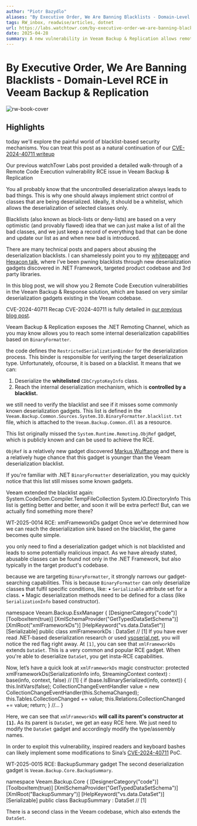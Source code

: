 ```yaml
---
author: "Piotr Bazydlo"
aliases: "By Executive Order, We Are Banning Blacklists - Domain-Level RCE in Veeam Backup & Replication"
tags: RW_inbox, readwise/articles, dotnet
url: https://labs.watchtowr.com/by-executive-order-we-are-banning-blacklists-domain-level-rce-in-veeam-backup-replication-cve-2025-23120/?__readwiseLocation=
date: 2025-04-28
summary: A new vulnerability in Veeam Backup & Replication allows remote code execution due to flaws in its blacklist-based security mechanism for deserialization. Researchers found that the blacklist was incomplete, missing known deserialization gadgets that could be exploited. The post argues that using blacklists for security is ineffective, suggesting that whitelists are a better approach.
---
```

# By Executive Order, We Are Banning Blacklists - Domain-Level RCE in Veeam Backup & Replication

![rw-book-cover](https://labs.watchtowr.com/content/images/size/w1200/2025/03/veeam-1.png)

## Highlights


today we'll explore the painful world of blacklist-based security mechanisms. You can treat this post as a natural continuation of our [CVE-2024-40711 writeup](https://labs.watchtowr.com/veeam-backup-response-rce-with-auth-but-mostly-without-auth-cve-2024-40711-2/) [](https://read.readwise.io/read/01jpw83jrcrz8z02413kdjvs8k)



Our previous watchTowr Labs post provided a detailed walk-through of a Remote Code Execution vulnerability RCE issue in Veeam Backup & Replication [](https://read.readwise.io/read/01jpw842ezdcyskf2w3ebgmsv4)



You all probably know that the uncontrolled deserialization always leads to bad things. This is why one should always implement strict control of classes that are being deserialized. Ideally, it should be a whitelist, which allows the deserialization of selected classes only. [](https://read.readwise.io/read/01jpw84h3qpmtwc90f3t99y5ge)



Blacklists (also known as block-lists or deny-lists) are based on a very optimistic (and provably flawed) idea that we can just make a list of all the bad classes, and we just keep a record of everything bad that can be done and update our list as and when new bad is introduced. [](https://read.readwise.io/read/01jpw859rxt3kzg97aytdted4p)



There are many technical posts and papers about abusing the deserialization blacklists. I can shamelessly point you to my [whitepaper](https://github.com/thezdi/presentations/blob/main/2023_Hexacon/whitepaper-net-deser.pdf?ref=labs.watchtowr.com) and [Hexacon talk](https://www.youtube.com/watch?v=_CJmUh0_uOM&ref=labs.watchtowr.com), where I’ve been pwning blacklists through new deserialization gadgets discovered in .NET Framework, targeted product codebase and 3rd party libraries. [](https://read.readwise.io/read/01jpw85tpzed110v56395gfnn3)



In this blog post, we will show you 2 Remote Code Execution vulnerabilities in the Veeam Backup & Response solution, which are based on very similar deserialization gadgets existing in the Veeam codebase. [](https://read.readwise.io/read/01jpw879b9yvb37ejrs2z0cknj)



CVE-2024-40711 Recap
 CVE-2024-40711 is fully detailed in [our previous blog post](https://labs.watchtowr.com/veeam-backup-response-rce-with-auth-but-mostly-without-auth-cve-2024-40711-2/). [](https://read.readwise.io/read/01jpw9gav1v3xwfjww4cwjhdtn)



Veeam Backup & Replication exposes the .NET Remoting Channel, which as you may know allows you to reach some internal deserialization capabilities based on `BinaryFormatter`. [](https://read.readwise.io/read/01jpw9ghkjbtdrqb3kqjsmqmbw)



the code defines the `RestrictedSerializationBinder` for the deserialization process. This binder is responsible for verifying the target deserialization type. Unfortunately, ofcourse, it is based on a blacklist. It means that we can:
 1. Deserialize the **whitelisted** `CDbCryptoKeyInfo` class.
 2. Reach the internal deserialization mechanism, which is **controlled by a blacklist.** [](https://read.readwise.io/read/01jpw9j7dry8ygama0xfbmdv9c)



we still need to verify the blacklist and see if it misses some commonly known deserialization gadgets. This list is defined in the `Veeam.Backup.Common.Sources.System.IO.BinaryFormatter.blacklist.txt` file, which is attached to the `Veeam.Backup.Common.dll` as a resource. [](https://read.readwise.io/read/01jpw9jkp02dz0qz8vbfd6hxkv)



This list originally missed the `System.Runtime.Remoting.ObjRef` gadget, which is publicly known and can be used to achieve the RCE. [](https://read.readwise.io/read/01jpw9js3pp3dvr9aj7epec992)



`ObjRef` is a relatively new gadget discovered [Markus Wulftange](https://x.com/mwulftange?ref=labs.watchtowr.com) and there is a relatively huge chance that this gadget is younger than the Veeam deserialization blacklist. [](https://read.readwise.io/read/01jpw9k4t92nea3mxdrr2nwt0c)



If you're familiar with .NET `BinaryFormatter` deserialization, you may quickly notice that this list still misses some known gadgets. [](https://read.readwise.io/read/01jpw9mafp2pxfa8zpa7x9ayhx)



Veeam extended the blacklist again:
 System.CodeDom.Compiler.TempFileCollection
 System.IO.DirectoryInfo
 This list is getting better and better, and soon it will be extra perfect!
 But, can we actually find something more there? [](https://read.readwise.io/read/01jpw9mwgqxb46c210b2pgdzkb)



WT-2025-0014 RCE: xmlFrameworkDs gadget
 Once we've determined how we can reach the deserialization sink based on the blacklist, the game becomes quite simple. [](https://read.readwise.io/read/01jpw9patxb6bqqkhc7fx10b1v)



you only need to find a deserialization gadget which is not blacklisted and leads to some potentially malicious impact.
 As we have already stated, abusable classes can be found not only in the .NET Framework, but also typically in the target product's codebase. [](https://read.readwise.io/read/01jpw9pfthp1c7dht63zg78dj6)



because we are targeting `BinaryFormatter`, it strongly narrows our gadget-searching capabilities. This is because `BinaryFormatter` can only deserialize classes that fulfil specific conditions, like:
 • `Serializable` attribute set for a class.
 • Magic deserialization methods need to be defined for a class (like `SerializationInfo` based constructor). [](https://read.readwise.io/read/01jpw9q94n85gbtyxa4tjvsp7m)



namespace Veeam.Backup.EsxManager
 {
 [DesignerCategory("code")]
 [ToolboxItem(true)]
 [XmlSchemaProvider("GetTypedDataSetSchema")]
 [XmlRoot("xmlFrameworkDs")]
 [HelpKeyword("vs.data.DataSet")]
 [Serializable]
 public class xmlFrameworkDs : DataSet // [1]
 If you have ever read .NET-based deserialization research or used [ysoserial.net](http://ysoserial.net/?ref=labs.watchtowr.com), you will notice the red flag right away.
 At `[1]`, you can see that `xmlFrameworkDs` extends `DataSet`. This is a very common and popular RCE gadget. When you're able to deserialize `DataSet`, you get insta-RCE capabilities. [](https://read.readwise.io/read/01jpw9qsrw504rbp8t98ztg085)



Now, let’s have a quick look at `xmlFrameworkDs` magic constructor:
 protected xmlFrameworkDs(SerializationInfo info, StreamingContext context) : base(info, context, false) // [1]
 {
 if (base.IsBinarySerialized(info, context))
 {
 this.InitVars(false);
 CollectionChangeEventHandler value = new CollectionChangeEventHandler(this.SchemaChanged);
 this.Tables.CollectionChanged += value;
 this.Relations.CollectionChanged += value;
 return;
 }
 //...
 } [](https://read.readwise.io/read/01jpw9r9ye79kcjp8nd0rf5fds)



Here, we can see that `xmlFrameworkDs` **will call its parent's constructor at `[1]`.** As its parent is `DataSet`, we get an easy RCE here. We just need to modify the `DataSet` gadget and accordingly modify the type/assembly names. [](https://read.readwise.io/read/01jpw9rjnxehbnsyrh8zxemn4e)



In order to exploit this vulnerability, inspired readers and keyboard bashes can likely implement some modifications to Sina’s [CVE-2024-40711](https://github.com/watchtowrlabs/CVE-2024-40711?ref=labs.watchtowr.com) PoC. [](https://read.readwise.io/read/01jpw9s2cwzbbkxxds1qhw5a9k)



WT-2025-0015 RCE: BackupSummary gadget
 The second deserialization gadget is `Veeam.Backup.Core.BackupSummary`. [](https://read.readwise.io/read/01jpw9sqej74rywhg3w8nqtcnc)



namespace Veeam.Backup.Core { [DesignerCategory("code")] [ToolboxItem(true)] [XmlSchemaProvider("GetTypedDataSetSchema")] [XmlRoot("BackupSummary")] [HelpKeyword("vs.data.DataSet")] [Serializable] public class BackupSummary : DataSet // [1] [](https://read.readwise.io/read/01jpw9svpdrdy3k09k45fhz2kh)



There is a second class in the Veeam codebase, which also extends the `DataSet`. [](https://read.readwise.io/read/01jpw9t26bmk71m8vkaqstb03r)

